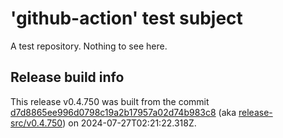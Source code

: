 # 'github-action' test subject

A test repository. Nothing to see here.


## Release build info

This release v0.4.750 was built from the commit [d7d8865ee996d0798c19a2b17957a02d74b983c8](https://github.com/kattecon/gh-release-test-ga/tree/d7d8865ee996d0798c19a2b17957a02d74b983c8) (aka [release-src/v0.4.750](https://github.com/kattecon/gh-release-test-ga/tree/release-src/v0.4.750)) on 2024-07-27T02:21:22.318Z.
        